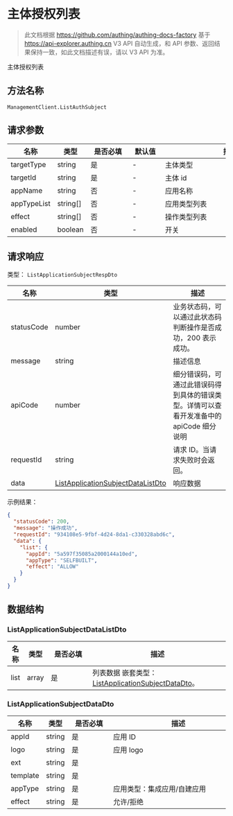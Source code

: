 # 主体授权列表

<!--
  警告⚠️：
  不要直接修改该文档，
  https://github.com/Authing/authing-docs-factory
  使用该项目进行生成
-->

<LastUpdated />

> 此文档根据 https://github.com/authing/authing-docs-factory 基于 https://api-explorer.authing.cn V3 API 自动生成，和 API 参数、返回结果保持一致，如此文档描述有误，请以 V3 API 为准。

主体授权列表

## 方法名称

`ManagementClient.ListAuthSubject`

## 请求参数

| 名称 | 类型 | <div style="width:80px">是否必填</div> | <div style="width:60px">默认值</div> | <div style="width:300px">描述</div> | <div style="width:200px">示例值</div> |
| ---- | ---- | ---- | ---- | ---- | ---- |
| targetType | string | 是 | - | 主体类型  | `USER` |
| targetId | string | 是 | - | 主体 id  | `6229ffaxxxxxxxxcade3e3d9` |
| appName | string | 否 | - | 应用名称  | `应用一` |
| appTypeList | string[] | 否 | - | 应用类型列表  | `["SELFBUILT"]` |
| effect | string[] | 否 | - | 操作类型列表  | `["ALLOW","DENY"]` |
| enabled | boolean | 否 | - | 开关  | `true` |




## 请求响应

类型： `ListApplicationSubjectRespDto`

| 名称 | 类型 | 描述 |
| ---- | ---- | ---- |
| statusCode | number | 业务状态码，可以通过此状态码判断操作是否成功，200 表示成功。 |
| message | string | 描述信息 |
| apiCode | number | 细分错误码，可通过此错误码得到具体的错误类型。详情可以查看开发准备中的 apiCode 细分说明 |
| requestId | string | 请求 ID。当请求失败时会返回。 |
| data | <a href="#ListApplicationSubjectDataListDto">ListApplicationSubjectDataListDto</a> | 响应数据 |



示例结果：

```json
{
  "statusCode": 200,
  "message": "操作成功",
  "requestId": "934108e5-9fbf-4d24-8da1-c330328abd6c",
  "data": {
    "list": {
      "appId": "5a597f35085a2000144a10ed",
      "appType": "SELFBUILT",
      "effect": "ALLOW"
    }
  }
}
```

## 数据结构


### <a id="ListApplicationSubjectDataListDto"></a> ListApplicationSubjectDataListDto

| 名称 | 类型 | <div style="width:80px">是否必填</div> | <div style="width:300px">描述</div> | <div style="width:200px">示例值</div> |
| ---- |  ---- | ---- | ---- | ---- |
| list | array | 是 | 列表数据 嵌套类型：<a href="#ListApplicationSubjectDataDto">ListApplicationSubjectDataDto</a>。  |  |


### <a id="ListApplicationSubjectDataDto"></a> ListApplicationSubjectDataDto

| 名称 | 类型 | <div style="width:80px">是否必填</div> | <div style="width:300px">描述</div> | <div style="width:200px">示例值</div> |
| ---- |  ---- | ---- | ---- | ---- |
| appId | string | 是 | 应用 ID   |  `5a597f35085a2000144a10ed` |
| logo | string | 是 | 应用 logo   |  |
| ext | string | 是 |    |  |
| template | string | 是 |    |  |
| appType | string | 是 | 应用类型：集成应用/自建应用   | INTEGRATED |
| effect | string | 是 | 允许/拒绝   | ALLOW |


